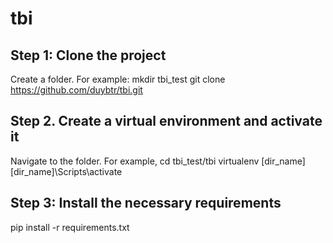 # tbi
## Step 1: Clone the project
Create a folder. For example: mkdir tbi_test
git clone https://github.com/duybtr/tbi.git

## Step 2. Create a virtual environment and activate it
Navigate to the folder. For example, cd tbi_test/tbi 
virtualenv [dir_name]
[dir_name]\Scripts\activate

## Step 3: Install the necessary requirements
pip install -r requirements.txt

